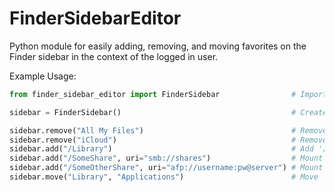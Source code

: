 # FinderSidebarEditor
Python module for easily adding, removing, and moving favorites on the Finder sidebar in the context of the logged in user.

Example Usage:
```python
from finder_sidebar_editor import FinderSidebar                # Import the module

sidebar = FinderSidebar()                                      # Create a Finder sidebar instance to act on.

sidebar.remove("All My Files")                                 # Remove 'All My Files' favorite from sidebar
sidebar.remove("iCloud")                                       # Remove 'iCloud' favorite from sidebar
sidebar.add("/Library")                                        # Add '/Library' favorite to sidebar
sidebar.add("/SomeShare", uri="smb://shares")                  # Mount 'smb://shares/SomeShare' to '/Volumes/SomeShare' and add as favorite to sidebar
sidebar.add("/SomeOtherShare", uri="afp://username:pw@server") # Mount pw protected 'afp://server/SomeOtherShare' to '/Volumes/SomeOtherShare' and add as favorite to sidebar
sidebar.move("Library", "Applications")                        # Move 'Library' favorite to slot just below 'Applications'
```
